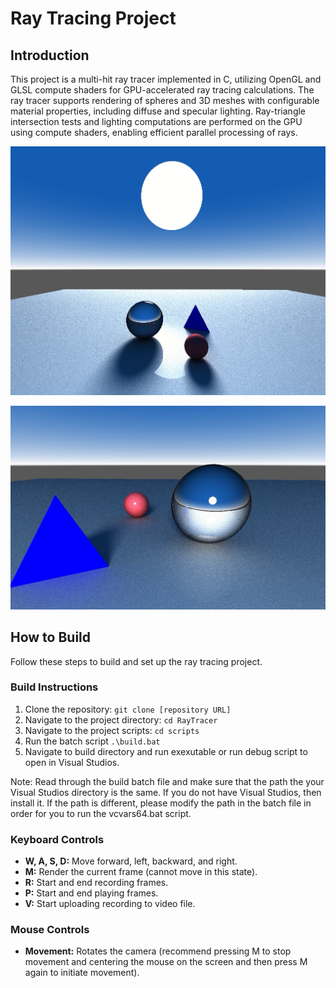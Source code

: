 # Ray Tracing Project

## Introduction
This project is a multi-hit ray tracer implemented in C, utilizing OpenGL and GLSL compute shaders for GPU-accelerated ray tracing calculations. 
The ray tracer supports rendering of spheres and 3D meshes with configurable material properties, including diffuse and specular lighting. Ray-triangle intersection 
tests and lighting computations are performed on the GPU using compute shaders, enabling efficient parallel processing of rays.

![Ray Tracer Example](./images/img0.png)

![Ray Tracer Example](./images/img1.png)

## How to Build
Follow these steps to build and set up the ray tracing project.

### Build Instructions
1. Clone the repository: `git clone [repository URL]`
2. Navigate to the project directory: `cd RayTracer`
3. Navigate to the project scripts: `cd scripts`
4. Run the batch script `.\build.bat`
5. Navigate to build directory and run exexutable or run debug script to
open in Visual Studios.

Note: Read through the build batch file and make sure that the path the your Visual Studios directory is the same. If you do not have Visual Studios, then install it. If
the path is different, please modify the path in the batch file in order for you to run the vcvars64.bat script.

### Keyboard Controls
- **W, A, S, D:** Move forward, left, backward, and right.
- **M:** Render the current frame (cannot move in this state).
- **R:** Start and end recording frames.
- **P:** Start and end playing frames.
- **V:** Start uploading recording to video file.

### Mouse Controls
- **Movement:** Rotates the camera (recommend pressing M to stop movement and centering the mouse on the screen and then press M again to initiate movement).
